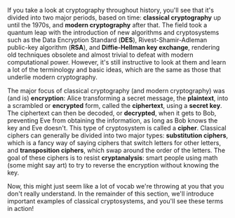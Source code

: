 If you take a look at cryptography throughout history, you'll see that it's divided into two major periods, based on time: **classical cryptography** up until the 1970s, and **modern cryptography** after that. The field took a quantum leap with the introduction of new algorithms and cryptosystems such as the Data Encryption Standard (**DES**), Rivest-Shamir-Adleman public-key algorithm (**RSA**), and **Diffie-Hellman key exchange**, rendering old techniques obsolete and almost trivial to defeat with modern computational power. However, it's still instructive to look at them and learn a lot of the terminology and basic ideas, which are the same as those that underlie modern cryptography.

The major focus of classical cryptography (and modern cryptography) was (and is) **encryption**: Alice transforming a secret message, the **plaintext**, into a scrambled or **encrypted** form, called the **ciphertext**, using a **secret key**. The ciphertext can then be decoded, or **decrypted**, when it gets to Bob, preventing Eve from obtaining the information, as long as Bob knows the key and Eve doesn't. This type of cryptosystem is called a **cipher**. Classical ciphers can generally be divided into two major types: **substitution ciphers**, which is a fancy way of saying ciphers that switch letters for other letters, and **transposition ciphers**, which swap around the order of the letters. The goal of these ciphers is to resist **cryptanalysis**: smart people using math (some might say art) to try to reverse the encryption without knowing the key.

Now, this might just seem like a lot of vocab we're throwing at you that you don't really understand. In the remainder of this section, we'll introduce important examples of classical cryptosystems, and you'll see these terms in action!
